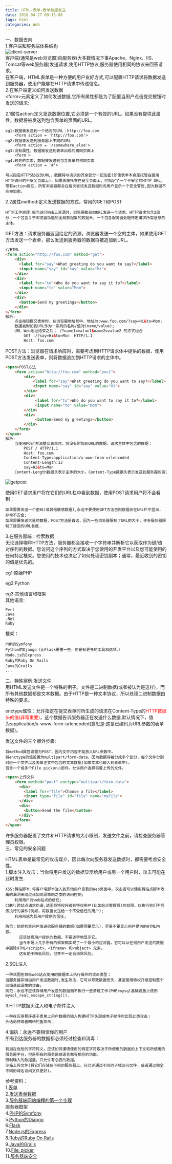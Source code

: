 ```yaml
---
title: HTML-表单-表单数据发送
date: 2018-04-27 09:15:08
tags: html
categories: Web
---
```


一、数据去向		
1.客户端和服务端体系结构		
![client-server](client-server.png)		
客户端(通常是web浏览器)向服务器(大多数情况下事Apache、Nginx、IIS、Tomcat等web服务器)发送请求,使用HTTP协议,服务器使用相同的协议来回答请求。    
在客户端，HTML表单是一种方便的用户友好方式,可以配置HTTP请求将数据发送到服务器，使用户能够在HTTP请求中传递信息。     
2.在客户端定义如何发送数据		
&lt;form&gt;元素定义了如何发送数据,它所有属性都是为了配置当用户点击提交按钮时发送的请求:
	
2.1属性action:定义发送数据位置,它必须是一个有效的URL。如果没有提供此属性，数据将被发送到包含表单的页面的URL。

	eg1:数据被发送到一个绝对的URL：http://foo.com
		<form action = 'http://foo.com'>
	eg2:数据被发送到服务器上不同的URL
		<form action = '/somewhere_else'>
	eg3:没有属性，数据被发送到表单出现的相同页面上
		<form >
	eg4:较老的页面，数据被发送到包含表单的相同页面
		<form action = '#'>
		
	可以指定HTTPS协议的URL，数据将与请求的其余部分一起加密(即使表单本身是托管在使用HTTP访问的不安全页面上)，如果表单托管在安全页面上，但指定了一个不安全的HTTP URL,带有action属性，所有浏览器都会在每次尝试发送数据时向用户显示一个安全警告,因为数据不会被加密。
		
2.2属性method:定义发送数据的方式，常用的GET和POST
		
	HTTP工作原理:每当访问Web上资源时，浏览器都会向URL发送一个请求。HTTP请求包含2部分：一个包含关于浏览器功能的全局数据集的数据头，一个包含服务器处理特定请求所需信息的主体。
GET方法：请求服务器返回给定的资源。浏览器发送一个空的主体，如果使用GET方法发送一个表单，那么发送到服务器的数据将被追加到URL。

```html
//HTML
<form action="http://foo.com" method="get">
    <div>
      <label for="say">What greeting do you want to say?</label>
      <input name="say" id="say" value="Hi">
    </div>
    <div>
      <label for="to">Who do you want to say it to?</label>
      <input name="to" value="Mom">
    </div>
    <div>
      <button>Send my greetings</button>
    </div>
</form>
解析:	
	点击按钮提交表单时，在浏览器地址栏中，地址为:www.foo.com/?say=Hi&to=Mom;
	数据被附加到URL作为一系列的名称/值对(name/value);
	URL Web地址结束之后： /?name1=value1&name2=value2 的方式组合
		GET	:/?say=Hi&to=Mon  HTTP/1.1
		Host: foo.com
```		
POST方法：浏览器在请求响应时，需要考虑到HTTP请求体中提供的数据，使用POST方法发送表单，则将数据追加到HTTP请求的主体中。

```html
<span>POST方法
	<form action="http://foo.com" method="post">
		<div>
  			<label for="say">What greeting do you want to say?</label>
  			<input name="say" id="say" value="Hi">
		</div>
		<div>
			 <label for="to">Who do you want to say it to?</label>
			 <input name="to" value="Mom">
		</div>
		<div>
 			 <button>Send my greetings</button>
		</div>
	</form>
</span>
解析:	
	当使用POST方法提交表单时，将没有附加到URL的数据，请求主体中包含的数据：
		POST / HTTP/1.1
		Host: foo.com
		Content-Type:application/x-www-form-urlencoded
		Content-Length:13
		say=Hi&to=Mon
	Content-Length数据头表示主体的大小，Content-Type数据头表示发送到服务器的资源类型。
```
![getpost](getpost.png)			

使用GET请求用户将在它们的URL栏中看到数据，使用POST请求用户将不会看到：
	
	如果需要发送一个密码(或其他敏感数据),永远不要使用GET方法否则数据会在URL栏中显示，非常不安全;
	如果需要发送大量的数据，POST方法是首选，因为一些浏览器限制了URL的大小，许多服务器限制了接受的URL长度.
3.在服务器端：检索数据			
无论选择哪种HTTP方法，服务器都会接收一个字符串并解析它以获取作为键/值对序列的数据。您访问这个序列的方式取决于您使用的开发平台以及您可能使用的任何特定框架。您使用的技术也决定了如何处理密钥副本；通常，最近收到的密钥的值是优先的。

eg1:原始PHP

eg2:Python

eg3:其他语言和框架		
其他语言:

	Perl
	Java
	.Net
	Ruby
框架：

	PHP的Symfony
	Python的Django（比Flask要重一些，但是有更多的工具和选项。）
	Node.js的Express
	Ruby的Ruby On Rails
	Java的Grails
	...
二、特殊案例:发送文件		
用HTML发送文件是一个特殊的例子。文件是二进制数据(或者被认为是这样)，而所有其他数据都是文本数据。由于HTTP是一种文本协议，所以处理二进制数据由特殊的要求。	

enctype属性：允许指定在提交表单时所生成的请求在Content-Type的<font color="red">HTTP数据头的值(非常重要)</font>，这个数据告诉服务器正在发送什么数据,默认情况下，值为:application/x-www-form-urlencoded(意思是:这是已编码为URL参数的表单数据)。

发送文件的三个额外步骤:
	
	将method属性设置为POST，因为文件内容不能放入URL参数中。
	将enctype的值设置为multipart/form-data，因为数据将被分成多个部分，每个文件分别对应一个文件以及表单正文中包含的文本数据(如果文本也输入到表单中)。
	包含一个或多个File picker小部件，允许用户选择将要上传的文件。

```html
<span>上传文件
    <form method="post" enctype="multipart/form-data">
      <div>
        <label for="file">Choose a file</label>
        <input type="file" id="file" name="myFile">
      </div>
      <div>
        <button>Send the file</button>
      </div>
    </form>
</span>
```	
许多服务器配置了文件和HTTP请求的大小限制，发送文件之前，请检查服务器管理员权限。			
三、常见的安全问题	

HTML表单是最常见的攻击媒介，因此每次向服务器发送数据时，都需要考虑安全性。    
1.脚本注入攻击：当你将用户发送的数据显示给用户或另一个用户时，攻击可能在此时发生.
	
	XSS:跨站脚本,将客户端脚本注入到其他用户查看的Web页面中。攻击者可以使用跨站点脚本攻击的漏洞来绕过诸如同源策略之类的访问控制;
		利用用户对web站点的信任;
	CSRF:跨站点请求伪造,试图将特权升级到特权用户(比如站点管理员)的权限，以执行他们不应该执行的操作(例如，将数据发送给一个不受信任的用户);
		利用网站为其用户提供的信任;
		
	防范：始终检查用户发送给服务器的数据(如果需要显示)，尽量不要显示用户提供的HTML内容。
		  应该处理用户提供的数据，不要逐字地显示它。
		  当今市场上几乎所有的框架都实现了一个最小的过滤器，它可以从任何用户发送的数据中删除HTML<script>、<iframe> 和<object> 元素。
		  这有助于降低风险，但并不一定会消除风险。
2.SQL注入		
	
	一种试图在目标web站点使用的数据库上执行操作的攻击类型；
	当服务器存储由用户发送数据时,发生攻击，它可以导致数据丢失，甚至使用特权升级控制整个网络基础设施的攻击;
	防范：永远不应该存储用户发送的数据而不执行一些清理工作(PHP/mysql基础设施上使用mysql_real_escape_string()).
3.HTTP数据头注入和电子邮件注入
	
	一种在应用程序基于表单上用户数据的输入构建HTTP头部或电子邮件时出现此类攻击；
	会话劫持或者网络钓鱼攻击；
4.偏执：永远不要相信你的用户		
所有到达服务器的数据都必须经过检查和消毒：
	
	有潜在危险的字符转义。应该如何谨慎使用的特定字符取决于所使用的数据的上下文和所使用的服务器平台，但是所有的服务器端语言都有相应的功能。
	限制输入的数据量，只允许有必要的数据。
	沙箱上传文件(将它们存储在不同的服务器上，只允许通过不同的子域访问文件，或者通过完全不同的域名访问文件更好)。
			
参考资料：	
1.[表单](https://developer.mozilla.org/zh-CN/docs/Learn/HTML/Forms)      
2.[发送表单数据](https://developer.mozilla.org/zh-CN/docs/Learn/HTML/Forms/Sending_and_retrieving_form_data)    
3.[服务器端网站编程的第一个步骤](https://developer.mozilla.org/en-US/docs/Learn/Server-side/First_steps)     
服务器框架			
4.[PHP的Symfony](http://symfony.com/)	  
5.[Python的Django](https://developer.mozilla.org/en-US/docs/Learn/Server-side/Django)    
6.[Flask](http://flask.pocoo.org/)		
7.[Node.js的Express](https://developer.mozilla.org/en-US/docs/Learn/Server-side/Express_Nodejs)     
8.[Ruby的Ruby On Rails](http://rubyonrails.org/)			
9.[Java的Grails](http://grails.org/)	    
10.[File_picker](https://developer.mozilla.org/en-US/docs/Learn/HTML/Forms/The_native_form_widgets#File_picker)    
11.[服务器端安全](https://developer.mozilla.org/en-US/docs/Learn/Server-side)	
